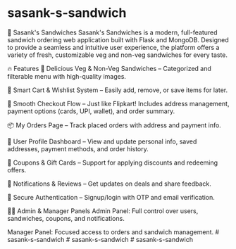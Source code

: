 ﻿# sasank-s-sandwich
🥪 Sasank's Sandwiches
Sasank's Sandwiches is a modern, full-featured sandwich ordering web application built with Flask and MongoDB. Designed to provide a seamless and intuitive user experience, the platform offers a variety of fresh, customizable veg and non-veg sandwiches for every taste.

🔥 Features
🍞 Delicious Veg & Non-Veg Sandwiches – Categorized and filterable menu with high-quality images.

🛒 Smart Cart & Wishlist System – Easily add, remove, or save items for later.

🧾 Smooth Checkout Flow – Just like Flipkart! Includes address management, payment options (cards, UPI, wallet), and order summary.

📦 My Orders Page – Track placed orders with address and payment info.

👤 User Profile Dashboard – View and update personal info, saved addresses, payment methods, and order history.

🎁 Coupons & Gift Cards – Support for applying discounts and redeeming offers.

🔔 Notifications & Reviews – Get updates on deals and share feedback.

🔐 Secure Authentication – Signup/login with OTP and email verification.

👨‍💼 Admin & Manager Panels
Admin Panel: Full control over users, sandwiches, coupons, and notifications.

Manager Panel: Focused access to orders and sandwich management.
#   s a s a n k - s - s a n d w i c h  
 #   s a s a n k - s - s a n d w i c h  
 #   s a s a n k - s - s a n d w i c h  
 